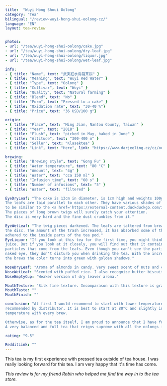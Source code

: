 ```yaml
---
title:  "Wuyi Hong Shoui Oolong"
category: "Tea"
bilingual: "/review-wuyi-hong-shui-oolong-cz/"
language: "EN"
layout: tea-review


photos:
- url: "/tea/wuyi-hong-shui-oolong/cake.jpg"
- url: "/tea/wuyi-hong-shui-oolong/dry-leaf.jpg"
- url: "/tea/wuyi-hong-shui-oolong/liquor.jpg"
- url: "/tea/wuyi-hong-shui-oolong/wet-leaf.jpg"

info:
- { title: "Name", text: "武夷紅水烏龍茶餅" }
- { title: "Meaning", text: "Wuyi Red Water" }
- { title: "Type", text: "Oolong" }
- { title: "Cultivar", text: "Wuyi" }
- { title: "Quality", text: "Natural farming" }
- { title: "Blend", text: "No" }
- { title: "Form", text: "Pressed to a cake" }
- { title: "Oxidation rate", text: "30-40 %"}
- { title: "Price", text: "36 USD/100 g"}

origin:
- { title: "Place", text: "Ming Jian, Nantou County, Taiwan" }
- { title: "Year", text: "2018" }
- { title: "Flush", text: "picked in May, baked in June" }
- { title: "Altitude", text: "300-400 m" }
- { title: "Seller", text: "Klasektea" }
- { title: "Link", text: "Here", link: "https://www.darjeeling.cz/cz/oolong/wuyi-hong-shui-oolong-tea-cake-1841" }

brewing:
- { title: "Brewing style", text: "Gong Fu" }
- { title: "Water temperature", text: "80 °C" }
- { title: "Amount", text: "4g" }
- { title: "Water", text: "cca 150 ml" }
- { title: "Infusion time", text: "60 s" }
- { title: "Number of infusions", text: "5" }
- { title: "Water", text: "filtered" }

EyeDryLeaf: "The cake is 13cm in diameter, is 1cm high and weights 100g. 
The leafs are laid parallel to each other. They have various shades of green and seem 
to be similar to the <a href='https://external-content.duckduckgo.com/iu/?u=https%3A%2F%2Fi.ytimg.com%2Fvi%2F-wr7YQE1mgU%2Fhqdefault.jpg&f=1&nofb=1'>pattern 95 used by the Czech army</a>. 
The pieces of long brown twigs will surely catch your attention. 
The disc is very hard and the fine dust crumbles from it."

EyeWetLeaf: "The twig pieces darkened. The leafs are tattered from breaking off of 
the disc. The amount of the trash increased, it has absorbed some of the water and 
adhered to the inside parts of the tea pod."
EyeLiquor: "If you look at this tea for the first time, you might think it is an apple 
juice. But if you look at it closely, you will find out that it contains small 
particles that come from the leafs. Even though you can't see the particles with your 
naked eye, they don't disturb you when drinking the tea. With the increasing number of 
the brews the color turns into green with golden shadows."

NoseDryLeaf: "Aroma of almonds in candy. Very sweet scent of nuts and caramel."
NoseWetLeaf: "Scented with puffed rice. I also recognize butter biscuits."
NoseEmptyCup: "Weaker version of dry leaver aroma."

MouthTexture: "Silk fine texture. Incomparason with this texture is graphen ..."
MouthTaste: ""
MouthFinish: ""

conclusion: "At first I would recommend to start with lower temperatures than is 
recommended by distributor. It is best to start at 80°C and slightly increase 
temperature with every brew.

Otherwise, as for the tea itself, I am proud to announce that I have found a tea gem. 
A very balanced and full tea that reigns supreme with all the oolongs in my tea box."

rating: "9.5"

RedditLink: ""
---
```


This tea is my first experience with pressed tea outside of tea house. I was really 
looking forward for this tea. I am very happy that it's time has come.

_This review is for my friend Robin who helped me find the way in to the tea store._
